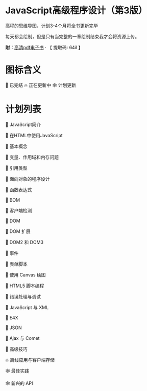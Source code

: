 # JavaScript高级程序设计（第3版）
高程的思维导图，计划3-4个月将全书更新完毕

每天都会绘制，但是只有当完整的一章绘制结束我才会将资源上传。

**附：**[高清pdf电子书](https://pan.baidu.com/s/1PJPLOYpU0KS4DGucsfXouw) · 【 提取码:  64il 】

# 图标含义
🎈 已完结
🔥 正在更新中
🕸 计划更新

# 计划列表
🎈 JavaScript简介

🎈 在HTML中使用JavaScript

🎈 基本概念

🎈 变量、作用域和内存问题

🎈 引用类型

🎈 面向对象的程序设计

🎈 函数表达式

🎈 BOM

🎈 客户端检测

🎈 DOM

🎈 DOM 扩展

🎈 DOM2 和 DOM3

🎈 事件

🎈 表单脚本

🎈 使用 Canvas 绘图

🎈 HTML5 脚本编程

🎈 错误处理与调试

🎈 JavaScript 与 XML

🎈 E4X

🎈 JSON

🎈 Ajax 与 Comet

🎈 高级技巧

🔥 离线应用与客户端存储

🕸 最佳实践

🕸 新兴的 API
